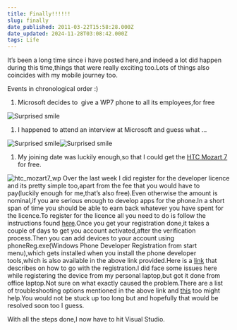 ```yaml
---
title: Finally!!!!!!
slug: finally
date_published: 2011-03-22T15:58:28.000Z
date_updated: 2024-11-28T03:08:42.000Z
tags: Life
---
```


It’s been a long time since i have posted here,and indeed a lot did happen during this time,things that were really exciting too.Lots of things also coincides with my mobile journey too.

Events in chronological order :)

1. Microsoft decides to  give a WP7 phone to all its employees,for free

![Surprised smile](https://rahulpnath.files.wordpress.com/2011/03/wlemoticon-surprisedsmile.png)
1. I happened to attend an interview at Microsoft and guess what …

![Surprised smile](https://rahulpnath.files.wordpress.com/2011/03/wlemoticon-surprisedsmile.png)![Surprised smile](https://rahulpnath.files.wordpress.com/2011/03/wlemoticon-surprisedsmile.png)
1. My joining date was luckily enough,so that I could get the [HTC Mozart 7](https://www.htc.com/www/product/7mozart/overview.html) for free.

![htc_mozart7_wp](__GHOST_URL__/content/images/htc_mozart7_wp.jpg)
Over the last week I did register for the developer licence and its pretty simple too,apart from the fee that you would have to pay(luckily enough for me,that’s also free).Even otherwise the amount is nominal,if you are serious enough to develop apps for the phone.In a short span of time you should be able to earn back whatever you have spent for the licence.To register for the licence all you need to do is follow the instructions found [here](https://create.msdn.com/en-US/).Once you get your registration done,it takes a couple of days to get you account activated,after the verification process.Then you can add devices to your account using phoneReg.exe(Windows Phone Developer Registration from start menu),which gets installed when you install the phone developer tools,which is also available in the above link provided.Here is a [link](https://msdn.microsoft.com/en-us/library/ff769508(v=vs.92).aspx) that describes on how to go with the registration.I did face some issues here while registering the device from my personal laptop,but got it done from office laptop.Not sure on what exactly caused the problem.There are a list of troubleshooting options mentioned in the above link and [this](http://forums.create.msdn.com/forums/p/73498/451621.aspx) too might help.You would not be stuck up too long but and hopefully that would be resolved soon too I guess.

With all the steps done,I now have to hit Visual Studio.
